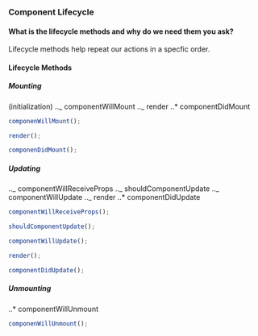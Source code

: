 ### Component Lifecycle

#### What is the lifecycle methods and why do we need them you ask?

Lifecycle methods help repeat our actions in a specfic order.

#### Lifecycle Methods

##### Mounting

(initialization)
.._ componentWillMount
.._ render
..\* componentDidMount

```javascript
componenWillMount();
```

```javascript
render();
```

```javascript
componenDidMount();
```

##### Updating

.._ componentWillReceiveProps
.._ shouldComponentUpdate
.._ componentWillUpdate
.._ render
..\* componentDidUpdate

```javascript
componentWillReceiveProps();
```

```javascript
shouldComponentUpdate();
```

```javascript
componentWillUpdate();
```

```javascript
render();
```

```javascript
componentDidUpdate();
```

##### Unmounting

..\* componentWillUnmount

```javascript
componenWillUnmount();
```
